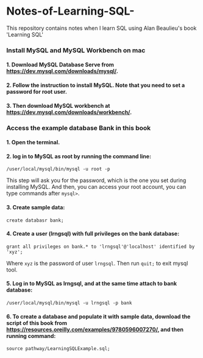 # Notes-of-Learning-SQL-
This repository contains notes when I learn SQL using Alan Beaulieu's book 'Learning SQL'
### Install MySQL and MySQL Workbench on mac
#### 1. Download MySQL Database Serve from https://dev.mysql.com/downloads/mysql/.
#### 2. Follow the instruction to install MySQL. Note that you need to set a password for root user.
#### 3. Then download MySQL workbench at https://dev.mysql.com/downloads/workbench/.
### Access the example database Bank in this book
#### 1. Open the terminal.
#### 2. log in to MySQL as root by running the command line: 
```
/user/local/mysql/bin/mysql -u root -p
```
This step will ask you for the password, which is the one you set during installing MySQL. And then, you can access your root account, you can type commands after `mysql>`. 

#### 3. Create sample data:
```
create databasr bank;
```
#### 4. Create a user (lrngsql) with full privileges on the bank database:
```
grant all privileges on bank.* to 'lrngsql'@'localhost' identified by 'xyz';
```
Where `xyz` is the password of user `lrngsql`.
Then run `quit;` to exit mysql tool.
#### 5. Log in to MySQL as lrngsql, and at the same time attach to bank database:
```
/user/local/mysql/bin/mysql -u lrngsql -p bank
```
#### 6. To create a database and populate it with sample data, download the script of this book from https://resources.oreilly.com/examples/9780596007270/, and then running command:
```
source pathway/LearningSQLExample.sql;
```
